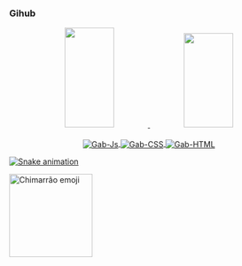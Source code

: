 ### Gihub
<div align="center">
  <a href="https://github.com/Gabriel-Dupla">
  <img width="42%" height="180em" src="https://github-readme-stats.vercel.app/api?username=Gabriel-Dupla&show_icons=true&theme=radical&include_all_commits=true&count_private=true"/>
  <img width="42%" height="170em" src="https://github-readme-stats.vercel.app/api/top-langs/?username=Gabriel-Dupla&layout=compact&langs_count=7&theme=radical"/>
</div>
  
<div style="display: inline_block" align="center"><br>

  <img align="center" alt="Gab-Js" src="https://img.shields.io/badge/javascript-%23323330.svg?style=for-the-badge&logo=javascript&logoColor=%23F7DF1E">
  <img align="center" alt="Gab-CSS" src="https://img.shields.io/badge/css3-%231572B6.svg?style=for-the-badge&logo=css3&logoColor=white">
  <img align="center" alt="Gab-HTML" src="https://img.shields.io/badge/html5-%23E34F26.svg?style=for-the-badge&logo=html5&logoColor=white">
  
</div>
 

<div>
  
  ![Snake animation](https://github.com/Gabriel-Dupla/Gabriel-Dupla/blob/output/github-contribution-grid-snake.svg)

</div>
  
<img align="left" alt="Chimarrão emoji" height="150" src="https://images.emojiterra.com/google/noto-emoji/unicode-15/color/svg/1f9c9.svg?width=676&height=676">
